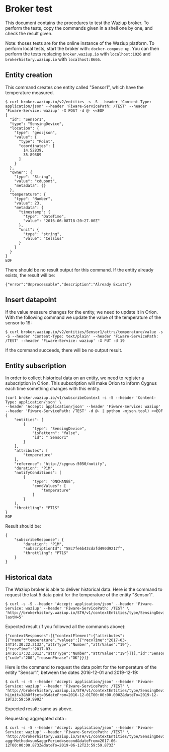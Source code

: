 
Broker test
===========

This document contains the procedures to test the Waziup broker.
To perform the tests, copy the commands given in a shell one by one, and check the result given.

Note: thoses tests are for the online instance of the Waziup platform.
To perform local tests, start the broker with: `docker-compose up`.
You can then perform the tests replacing `broker.waziup.io` with `localhost:1026` and `brokerhistory.waziup.io` with `localhost:8666`.

Entity creation
---------------

This command creates one entity called "Sensor1", which have the temperature measured.

```
$ curl broker.waziup.io/v2/entities -s -S --header 'Content-Type: application/json' --header 'Fiware-ServicePath: /TEST' --header 'Fiware-Service: waziup' -X POST -d @- <<EOF
{
  "id": "Sensor1",
  "type": "SensingDevice",
  "location": {
    "type": "geo:json",
    "value": {
      "type": "Point",
      "coordinates": [
        14.52839,
        35.89389
      ]
    }
  },
  "owner": {
    "type": "String",
    "value": "cdupont",
    "metadata": {}
  },
  "temperature": {
    "type": "Number",
    "value": 23,
    "metadata": {
      "timestamp": {
        "type": "DateTime",
        "value": "2016-06-08T18:20:27.00Z"
      },
      "unit": {
        "type": "string",
        "value": "Celsius"
      }
    }
  }
}
EOF
```

There should be no result output for this command. If the entity already exists, the result will be:
```
{"error":"Unprocessable","description":"Already Exists"}
```

Insert datapoint
----------------

If the value measure changes for the entity, we need to update it in Orion.
With the following command we update the value of the temperature of the sensor to 19:

```
$ curl broker.waziup.io/v2/entities/Sensor1/attrs/temperature/value -s -S --header 'Content-Type: text/plain' --header 'Fiware-ServicePath: /TEST' --header 'Fiware-Service: waziup' -X PUT -d 19
```
If the command succeeds, there will be no output result.

Entity subscription
-------------------

In order to collect historical data on an entity, we need to register a subscription in Orion.
This subscription will make Orion to inform Cygnus each time something changes with this entity.

```
(curl broker.waziup.io/v1/subscribeContext -s -S --header 'Content-Type: application/json' \
--header 'Accept: application/json' --header 'Fiware-Service: waziup' --header 'Fiware-ServicePath: /TEST' -d @- | python -mjson.tool) <<EOF
{
    "entities": [
        {
            "type": "SensingDevice",
            "isPattern": "false",
            "id": " Sensor1"
        }
    ],
    "attributes": [
        "temperature"
    ],
    "reference": "http://cygnus:5050/notify",
    "duration": "P1M",
    "notifyConditions": [
        {
            "type": "ONCHANGE",
            "condValues": [
                "temperature"
            ]
        }
    ],
    "throttling": "PT1S"
}
EOF
```

Result should be:
```
{
    "subscribeResponse": {
        "duration": "P1M",
        "subscriptionId": "58c7fe6b43cdafd490d9217f",
        "throttling": "PT1S"
    }
}
```




Historical data
---------------

The Waziup broker is able to deliver historical data.
Here is the command to request the last 5 data point for the temperature of the entity "Sensor1".

```
$ curl -s -S --header 'Accept: application/json' --header 'Fiware-Service: waziup' --header 'Fiware-ServicePath: /TEST' \
'http://brokerhistory.waziup.io/STH/v1/contextEntities/type/SensingDevice/id/Sensor1/attributes/temperature?lastN=5'

```

Expected result (if you followed all the commands above):
```
{"contextResponses":[{"contextElement":{"attributes":[{"name":"temperature","values":[{"recvTime":"2017-03-14T14:30:22.213Z","attrType":"Number","attrValue":"19"},{"recvTime":"2017-03-14T16:17:32.301Z","attrType":"Number","attrValue":"19"}]}],"id":"Sensor1","isPattern":false,"type":"SensingDevice"},"statusCode":{"code":"200","reasonPhrase":"OK"}}]}

```

Here is the command to request the data point for the temperature of the entity "Sensor1", between the dates 2016-12-01 and 2019-12-19:

```
$ curl -s -S --header 'Accept: application/json' --header 'Fiware-Service: waziup' --header 'Fiware-ServicePath: /TEST' \
'http://brokerhistory.waziup.io/STH/v1/contextEntities/type/SensingDevice/id/Sensor1/attributes/temperature?hLimit=3&hOffset=0&dateFrom=2016-12-01T00:00:00.000Z&dateTo=2019-12-19T23:59:59.999Z'

```

Expected result: same as above.


Requesting aggregated data :
```
$ curl -s -S --header 'Accept: application/json' --header 'Fiware-Service: waziup' --header 'Fiware-ServicePath: /TEST' \
'http://brokerhistory.waziup.io/STH/v1/contextEntities/type/SensingDevice/id/Sensor1/attributes/temperature?aggrMethod=sum&aggrPeriod=second&dateFrom=2017-06-12T00:00:00.873Z&dateTo=2019-06-12T23:59:59.873Z'

```
